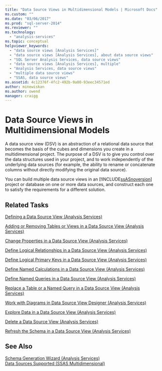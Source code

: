 ```yaml
---
title: "Data Source Views in Multidimensional Models | Microsoft Docs"
ms.custom: ""
ms.date: "03/06/2017"
ms.prod: "sql-server-2014"
ms.reviewer: ""
ms.technology: 
  - "analysis-services"
ms.topic: conceptual
helpviewer_keywords: 
  - "data source views [Analysis Services]"
  - "data source views [Analysis Services], about data source views"
  - "SQL Server Analysis Services, data source views"
  - "data source views [Analysis Services], multiple"
  - "Analysis Services, data source views"
  - "multiple data source views"
  - "SSAS, data source views"
ms.assetid: 4c12376f-4fc2-492b-9a00-93eec34571ed
author: minewiskan
ms.author: owend
manager: craigg
---
```

# Data Source Views in Multidimensional Models
  A data source view (DSV) is an abstraction of a relational data source that becomes the basis of the cubes and dimensions you create in a multidimensional project. The purpose of a DSV is to give you control over the data structures used in your project, and to work independently of the underlying data sources (for example, the ability to rename or concatenate columns without directly modifying the original data source).  
  
 You can build multiple data source views in an [!INCLUDE[ssASnoversion](../../includes/ssasnoversion-md.md)] project or database on one or more data sources, and construct each one to satisfy the requirements for a different solution.  
  
## Related Tasks  
 [Defining a Data Source View &#40;Analysis Services&#41;](defining-a-data-source-view-analysis-services.md)  
  
 [Adding or Removing Tables or Views in a Data Source View &#40;Analysis Services&#41;](adding-or-removing-tables-or-views-in-a-data-source-view-analysis-services.md)  
  
 [Change Properties in a Data Source View &#40;Analysis Services&#41;](change-properties-in-a-data-source-view-analysis-services.md)  
  
 [Define Logical Relationships in a Data Source View &#40;Analysis Services&#41;](define-logical-relationships-in-a-data-source-view-analysis-services.md)  
  
 [Define Logical Primary Keys in a Data Source View &#40;Analysis Services&#41;](define-logical-primary-keys-in-a-data-source-view-analysis-services.md)  
  
 [Define Named Calculations in a Data Source View &#40;Analysis Services&#41;](define-named-calculations-in-a-data-source-view-analysis-services.md)  
  
 [Define Named Queries in a Data Source View &#40;Analysis Services&#41;](define-named-queries-in-a-data-source-view-analysis-services.md)  
  
 [Replace a Table or a Named Query in a Data Source View &#40;Analysis Services&#41;](replace-a-table-or-a-named-query-in-a-data-source-view-analysis-services.md)  
  
 [Work with Diagrams in Data Source View Designer &#40;Analysis Services&#41;](work-with-diagrams-in-data-source-view-designer-analysis-services.md)  
  
 [Explore Data in a Data Source View &#40;Analysis Services&#41;](explore-data-in-a-data-source-view-analysis-services.md)  
  
 [Delete a Data Source View &#40;Analysis Services&#41;](delete-a-data-source-view-analysis-services.md)  
  
 [Refresh the Schema in a Data Source View &#40;Analysis Services&#41;](refresh-the-schema-in-a-data-source-view-analysis-services.md)  
  
## See Also  
 [Schema Generation Wizard &#40;Analysis Services&#41;](schema-generation-wizard-analysis-services.md)   
 [Data Sources Supported &#40;SSAS Multidimensional&#41;](supported-data-sources-ssas-multidimensional.md)  
  
  

